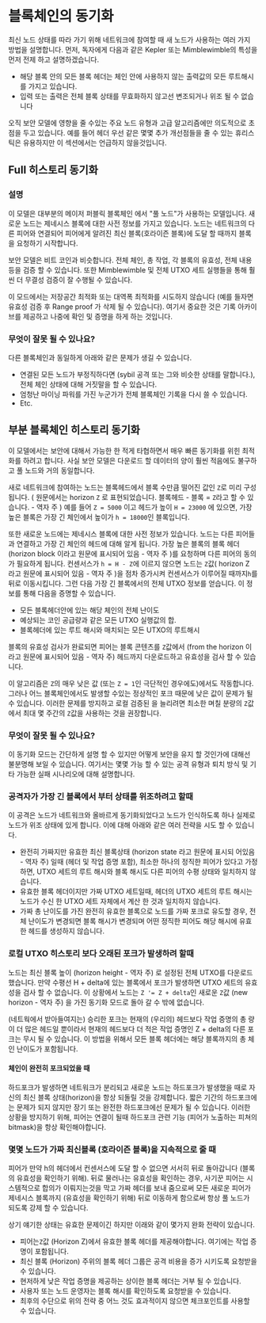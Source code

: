 # 블록체인의 동기화

최신 노드 상태를 따라 가기 위해 네트워크에 참여할 때 새 노드가 사용하는 여러 가지 방법을 설명합니다.
먼저, 독자에게 다음과 같은 Kepler 또는 Mimblewimble의 특성을 먼저 전제 하고 설명하겠습니다.

* 해당 블록 안의 모든 블록 헤더는 체인 안에 사용하지 않는 출력값의 모든 루트해시를 가지고 있습니다.
* 입력 또는 출력은 전체 블록 상태를 무효화하지 않고선 변조되거나 위조 될 수 없습니다

오직 보안 모델에 영향을 줄 수있는 주요 노드 유형과 고급 알고리즘에만 의도적으로 초점을 두고 있습니다. 예를 들어 헤더 우선 같은 몇몇 추가 개선점들을 줄 수 있는 휴리스틱은 유용하지만 이 섹션에서는 언급하지 않을것입니다.

## Full 히스토리 동기화

### 설명

이 모델은 대부분의 메이저 퍼블릭 블록체인 에서 "풀 노드"가 사용하는 모델입니다. 새로운 노드는 제네시스 블록에 대한 사전 정보를 가지고 있습니다. 노드는 네트워크의 다른 피어와 연결되어 피어에게 알려진 최신 블록(호라이즌 블록)에 도달 할 때까지 블록을 요청하기 시작합니다.

보안 모델은 비트 코인과 비슷합니다. 전체 체인, 총 작업, 각 블록의 유효성, 전체 내용 등을 검증 할 수 있습니다. 또한 Mimblewimble 및 전체 UTXO 세트 실행들을 통해 훨씬 더 무결성 검증이 잘 수행될 수 있습니다.

이 모드에서는 저장공간 최적화 또는 대역폭 최적화를 시도하지 않습니다 (예를 들자면 유효성 검증 후 Range proof 가 삭제 될 수 있습니다). 여기서 중요한 것은 기록 아카이브를 제공하고 나중에 확인 및 증명을 하게 하는 것입니다.

### 무엇이 잘못 될 수 있나요?

다른 블록체인과 동일하게 아래와 같은 문제가 생길 수 있습니다.

* 연결된 모든 노드가 부정직하다면 (sybil 공격 또는 그와 비슷한 상태를 말합니다.), 전체 체인 상태에 대해 거짓말을 할 수 있습니다.
* 엄청난 마이닝 파워를 가진 누군가가 전체 블록체인 기록을 다시 쓸 수 있습니다.
* Etc.

## 부분 블록체인 히스토리 동기화

이 모델에서는 보안에 대해서 가능한 한 적게 ​​타협하면서 매우 빠른 동기화를 위힌 최적화를 하려고 합니다. 사실 보안 모델은 다운로드 할 데이터의 양이 훨씬 적음에도 불구하고 풀 노드와 거의 동일합니다.

새로 네트워크에 참여하는 노드는 블록헤드에서 블록 수만큼 떨어진 값인 `Z`로 미리 구성됩니다. ( 원문에서는 horizon `Z` 로 표현되었습니다. 블록헤드 - 블록 = `Z`라고 할 수 있습니다. - 역자 주 ) 예를 들어 `Z = 5000` 이고 헤드가 높이 `H = 23000` 에 있으면, 가장 높은 블록은 가장 긴 체인에서 높이가 `h = 18000`인 블록입니다.

또한 새로운 노드에는 제네시스 블록에 대한 사전 정보가 있습니다. 노드는 다른 피어들과 연결하고 가장 긴 체인의 헤드에 대해 알게 됩니다. 가장 높은 블록의 블록 헤더(horizon block 이라고 원문에 표시되어 있음 - 역자 주 )를 요청하며 다른 피어의 동의가 필요하게 됩니다. 컨센서스가 `h = H - Z`에 이르지 않으면 노드는 `Z`값( horizon Z 라고 원문에 표시되어 있음 - 역자 주 )을 점차 증가시켜 컨센서스가 이루어질 때까지`h`를 뒤로 이동시킵니다. 그런 다음 가장 긴 블록에서의 전체 UTXO 정보를 얻습니다. 이 정보를 통해 다음을 증명할 수 있습니다.

* 모든 블록헤더안에 있는 해당 체인의 전체 난이도
* 예상되는 코인 공급량과 같은 모든 UTXO 실행값의 합.
* 블록헤더에 있는 루트 해시와 매치되는 모든 UTXO의 루트해시

블록의 유효성 검사가 완료되면 피어는 블록 콘텐츠를 `Z`값에서 (from the horizon 이라고 원문에 표시되어 있음 - 역자 주) 헤드까지 다운로드하고 유효성을 검사 할 수 있습니다.

이 알고리즘은 `Z`의 매우 낮은 값 (또는 `Z = 1`인 극단적인 경우에도)에서도 작동합니다. 그러나 어느 블록체인에서도 발생할 수있는 정상적인 포크 때문에 낮은 값이 문제가 될 수 있습니다. 이러한 문제를 방지하고 로컬 검증된 을 늘리려면 최소한 며칠 분량의 `Z`값에서 최대 몇 주간의 `Z`값을 사용하는 것을 권장합니다.

### 무엇이 잘못 될 수 있나요?

이 동기화 모드는 간단하게 설명 할 수 있지만 어떻게 보안을 유지 할 것인가에 대해선 불분명해 보일 수 있습니다.
여기서는 몇몇 가능 할 수 있는 공격 유형과 퇴치 방식 및 기타 가능한 실패 시나리오에 대해 설명합니다.

### 공격자가 가장 긴 블록에서 부터 상태를 위조하려고 할때

이 공격은 노드가 네트워크와 올바르게 동기화되었다고 노드가 인식하도록 하나 실제로 노드가 위조 상태에 있게 합니다.
이에 대해 아래와 같은 여러 전략을 시도 할 수 있습니다.

* 완전히 가짜지만 유효한 최신 블록상태 (horizon state 라고 원문에 표시되 어있음 - 역자 주) 일때 (헤더 및 작업 증명 포함), 최소한 하나의 정직한 피어가 있다고 가정하면, UTXO 세트의 루트 해시와 블록 해시도 다른 피어의 수평 상태와 일치하지 않습니다.
* 유효한 블록 헤더이지만 가짜 UTXO 세트일때, 헤더의 UTXO 세트의 루트 해시는 노드가 수신 한 UTXO 세트 자체에서 계산 한 것과 일치하지 않습니다.
* 가짜 총 난이도를 가진 완전히 유효한 블록으로 노드를 가짜 포크로 유도할 경우, 전체 난이도가 변경되면 블록 해시가 변경되며 어떤 정직한 피어도 해당 해시에 유효한 헤드를 생성하지 않습니다.

### 로컬 UTXO 히스토리 보다 오래된 포크가 발생하려 할때

노드는 최신 블록 높이 (horizon height - 역자 주) 로 설정된 전체 UTXO를 다운로드 했습니다. 만약 수평선 H + delta에 있는 블록에서 포크가 발생하면 UTXO 세트의 유효성을 검사 할 수 없습니다. 이 상황에서 노드는 `Z '= Z + delta`인 새로운 `Z`값 (new horizon - 역자 주) 을 가진 동기화 모드로 돌아 갈 수 밖에 없습니다.

(네트웍에서 받아들여지는) 승리한 포크는 현재의 (우리의) 헤드보다 작업 증명의 총 량이 더 많은 헤드일 뿐이라서 현재의 헤드보다 더 적은 작업 증명인 Z + delta의 다른 포크는 무시 될 수 있습니다. 이 방법을 위해서 모든 블록 헤더에는 해당 블록까지의 총 체인 난이도가 포함됩니다.

#### 체인이 완전히 포크되었을 때

하드포크가 발생하면 네트워크가 분리되고 새로운 노드는 하드포크가 발생했을 때로 자신의 최신 블록 상태(horizon)을 항상 되돌릴 것을 강제합니다. 짧은 기간의 하드포크에는 문제가 되지 않지만 장기 또는 완전한 하드포크에선 문제가 될 수 있습니다. 이러한 상황을 방지하기 위해, 피어는 연결이 될때 하드포크 관련 기능 (피어가 노출하는 피쳐의 bitmask)을 항상 확인해야합니다.

### 몇몇 노드가 가짜 최신블록 (호라이즌 블록)을 지속적으로 줄 때

피어가 만약 h의 헤더에서 컨센서스에 도달 할 수 없으면 서서히 뒤로 돌아갑니다 (블록의 유효성을 확인하기 위해). 뒤로 물러나는 유효성을 확인하는 경우, 사기꾼 피어는 시스템적으로 합의가 이뤄지는것을 막고 가짜 헤더를 보내 줌으로써 모든 새로운 피어가 제네시스 블록까지 (유효성을 확인하기 위해) 뒤로 이동하게 함으로써 항상 풀 노드가 되도록 강제 할 수 있습니다.

상기 얘기한 상태는 유효한 문제이긴 하지만 이래와 같이 몇가지 완화 전략이 있습니다.

* 피어는`Z`값 (Horizon Z)에서 유효한 블록 헤더를 제공해야합니다. 여기에는 작업 증명이 포함됩니다.
* 최신 블록 (Horizon) 주위의 블록 헤더 그룹은 공격 비용을 증가 시키도록 요청받을 수 있습니다.
* 현저하게 낮은 작업 증명을 제공하는 상이한 블록 헤더는 거부 될 수 있습니다.
* 사용자 또는 노드 운영자는 블록 해시를 확인하도록 요청받을 수 있습니다.
* 최후의 수단으로 위의 전략 중 어느 것도 효과적이지 않으면 체크포인트를 사용할 수 있습니다.